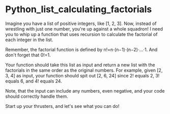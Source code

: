 # Python_list_calculating_factorials

Imagine you have a list of positive integers, like [1, 2, 3]. Now, instead of wrestling with just one number, you're up against a whole squadron! I need you to whip up a function that uses recursion to calculate the factorial of each integer in the list.

Remember, the factorial function is defined by n!=n⋅(n−1)⋅(n−2)⋅...⋅1. And don't forget that 0!=1.

Your function should take this list as input and return a new list with the factorials in the same order as the original numbers. For example, given [2, 3, 4] as input, your function should spit out [2, 6, 24] since 2! equals 2, 3! equals 6, and 4! equals 24.

Note, that the input can include any numbers, even negative, and your code should correctly handle them.

Start up your thrusters, and let's see what you can do!
